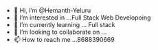 - 👋 Hi, I’m @Hemanth-Yeluru
- 👀 I’m interested in ...Full Stack Web Developoing
- 🌱 I’m currently learning ... Full stack
- 💞️ I’m looking to collaborate on ...
- 📫 How to reach me ...8688390669

<!---
Hemanth-Yeluru/Hemanth-Yeluru is a ✨ special ✨ repository because its `README.md` (this file) appears on your GitHub profile.
You can click the Preview link to take a look at your changes.
--->
